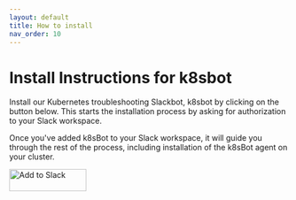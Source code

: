 ```yaml
---
layout: default
title: How to install
nav_order: 10
---
```

# Install Instructions for k8sbot

Install our Kubernetes troubleshooting Slackbot, k8sbot by clicking on the button below. This starts the installation process by asking for authorization to your Slack workspace. 

Once you've added k8sBot to your Slack workspace, it will guide you through the rest of the process, including installation of the k8sBot agent on your cluster.

<a href="https://slack.com/oauth/authorize?client_id=3115514008.521006508998&scope=bot,commands,users:read,users:read.email,chat:write:bot,incoming-webhook"><img alt="Add to Slack" height="40" width="139" src="https://platform.slack-edge.com/img/add_to_slack.png" srcset="https://platform.slack-edge.com/img/add_to_slack.png 1x, https://platform.slack-edge.com/img/add_to_slack@2x.png 2x" /></a>


